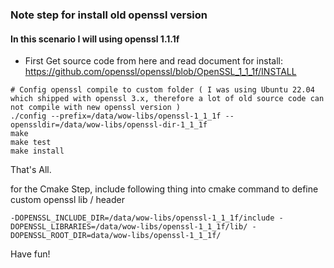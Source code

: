 ### Note step for install old openssl version
#### In this scenario I will using openssl 1.1.1f

- First Get source code from here and read document for install: https://github.com/openssl/openssl/blob/OpenSSL_1_1_1f/INSTALL
```
# Config openssl compile to custom folder ( I was using Ubuntu 22.04 which shipped with openssl 3.x, therefore a lot of old source code can not compile with new openssl version )
./config --prefix=/data/wow-libs/openssl-1_1_1f --openssldir=/data/wow-libs/openssl-dir-1_1_1f
make
make test
make install
```

That's All.

for the Cmake Step, include following thing into cmake command to define custom openssl lib / header
```
-DOPENSSL_INCLUDE_DIR=/data/wow-libs/openssl-1_1_1f/include -DOPENSSL_LIBRARIES=/data/wow-libs/openssl-1_1_1f/lib/ -DOPENSSL_ROOT_DIR=data/wow-libs/openssl-1_1_1f/
```

Have fun!